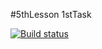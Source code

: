 #5thLesson 1stTask

[![Build status](https://ci.appveyor.com/api/projects/status/1hx8l0ox2x4gwk8i?svg=true)](https://ci.appveyor.com/project/AlexRax277/js-adv-6thlesson-1task)
